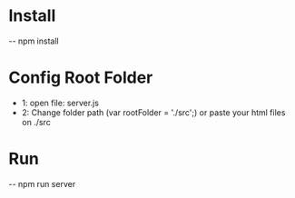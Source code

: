 
# Install

-- npm install


# Config Root Folder

 -  1: open file: server.js 
 -  2: Change folder path (var rootFolder = './src';) or paste your html files on ./src

# Run

-- npm run server
